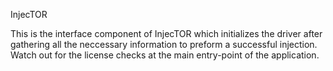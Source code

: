 InjecTOR

  This is the interface component of InjecTOR which initializes the driver after gathering all the neccessary information
to preform a successful injection. Watch out for the license checks at the main entry-point of the application.
